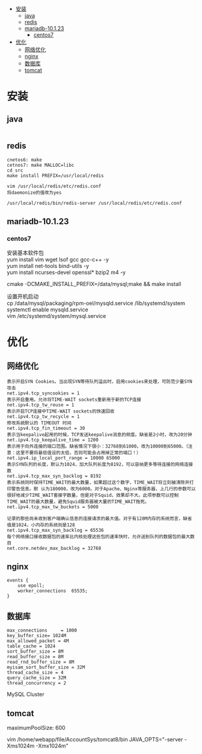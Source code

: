 <!-- TOC depthFrom:1 depthTo:6 withLinks:1 updateOnSave:1 orderedList:0 -->

- [安装](#安装)
	- [java](#java)
	- [redis](#redis)
	- [mariadb-10.1.23](#mariadb-10123)
		- [centos7](#centos7)
- [优化](#优化)
	- [网络优化](#网络优化)
	- [nginx](#nginx)
	- [数据库](#数据库)
	- [tomcat](#tomcat)

<!-- /TOC -->

# 安装
## java

```

```
## redis
```
cnetos6: make
cetnos7: make MALLOC=libc
cd src
make install PREFIX=/usr/local/redis

vim /usr/local/redis/etc/redis.conf
将daemonize的值改为yes

/usr/local/redis/bin/redis-server /usr/local/redis/etc/redis.conf
```


## mariadb-10.1.23
### centos7
安装基本软件包  
yum install vim wget lsof gcc gcc-c++ -y  
yum install net-tools bind-utils -y  
yum install ncurses-devel openssl* bzip2 m4 -y  

cmake -DCMAKE_INSTALL_PREFIX=/data/mysql;make && make install  

设置开机启动  
cp /data/mysql/packaging/rpm-oel/mysqld.service /lib/systemd/system  
systemctl enable mysqld.service  
vim /etc/systemd/system/mysql.service  

# 优化

## 网络优化

```
表示开启SYN Cookies。当出现SYN等待队列溢出时，启用cookies来处理，可防范少量SYN攻击
net.ipv4.tcp_syncookies = 1
表示开启重用。允许将TIME-WAIT sockets重新用于新的TCP连接
net.ipv4.tcp_tw_reuse = 1
表示开启TCP连接中TIME-WAIT sockets的快速回收
net.ipv4.tcp_tw_recycle = 1
修改系統默认的 TIMEOUT 时间
net.ipv4.tcp_fin_timeout = 30
表示当keepalive起用的时候，TCP发送keepalive消息的频度。缺省是2小时，改为20分钟
net.ipv4.tcp_keepalive_time = 1200
表示用于向外连接的端口范围。缺省情况下很小：32768到61000，改为10000到65000。（注意：这里不要将最低值设的太低，否则可能会占用掉正常的端口！）
net.ipv4.ip_local_port_range = 10000 65000
表示SYN队列的长度，默认为1024，加大队列长度为8192，可以容纳更多等待连接的网络连接数
net.ipv4.tcp_max_syn_backlog = 8192
表示系统同时保持TIME_WAIT的最大数量，如果超过这个数字，TIME_WAIT将立刻被清除并打印警告信息。默 认为180000，改为6000。对于Apache、Nginx等服务器，上几行的参数可以很好地减少TIME_WAIT套接字数量，但是对于Squid，效果却不大。此项参数可以控制TIME_WAIT的最大数量，避免Squid服务器被大量的TIME_WAIT拖死。
net.ipv4.tcp_max_tw_buckets = 5000

记录的那些尚未收到客户端确认信息的连接请求的最大值。对于有128M内存的系统而言，缺省值是1024，小内存的系统则是128
net.ipv4.tcp_max_syn_backlog = 65536
每个网络接口接收数据包的速率比内核处理这些包的速率快时，允许送到队列的数据包的最大数目
net.core.netdev_max_backlog = 32768
```

## nginx
```
events {
    use epoll;
    worker_connections  65535;
}
```


## 数据库
```
max_connections     = 1000
key_buffer_size= 1024M
max_allowed_packet = 4M
table_cache = 1024
sort_buffer_size = 8M
read_buffer_size = 8M
read_rnd_buffer_size = 8M
myisam_sort_buffer_size = 32M
thread_cache_size = 4
query_cache_size = 32M
thread_concurrency = 2

```
MySQL Cluster

## tomcat
maximumPoolSize: 600


vim /home/webapp/file/AccountSys/tomcat8/bin
JAVA_OPTS="-server -Xms1024m -Xmx1024m"
